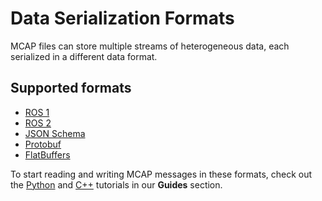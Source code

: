 # Data Serialization Formats

MCAP files can store multiple streams of heterogeneous data, each serialized in a different data format.

## Supported formats

- [ROS 1](http://wiki.ros.org/)
- [ROS 2](https://docs.ros.org/)
- [JSON Schema](http://jsonschema.org/)
- [Protobuf](https://developers.google.com/protocol-buffers)
- [FlatBuffers](https://google.github.io/flatbuffers/)

To start reading and writing MCAP messages in these formats, check out the [Python](doc:reading-mcap-files) and [C++](doc:writing-mcap-files) tutorials in our **Guides** section.
